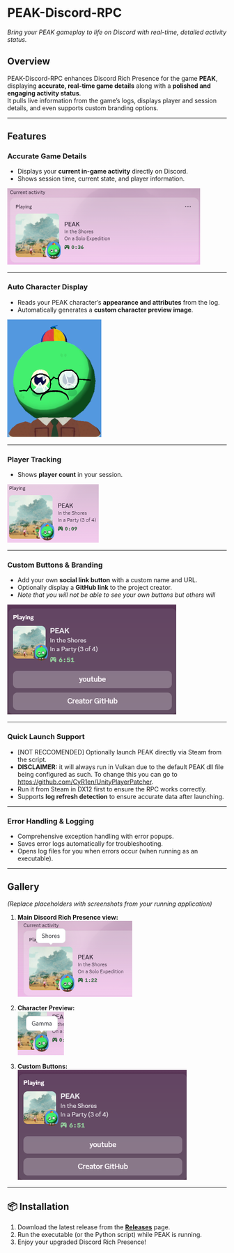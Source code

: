 # **PEAK-Discord-RPC**  
*Bring your PEAK gameplay to life on Discord with real-time, detailed activity status.*

## Overview  
PEAK-Discord-RPC enhances Discord Rich Presence for the game **PEAK**, displaying **accurate, real-time game details** along with a **polished and engaging activity status**.  
It pulls live information from the game’s logs, displays player and session details, and even supports custom branding options.

---

## Features  

### **Accurate Game Details**  
- Displays your **current in-game activity** directly on Discord.  
- Shows session time, current state, and player information.  

![Game Details Example](docs/images/Peak_Activity_Example.png)

---

### **Auto Character Display**  
- Reads your PEAK character’s **appearance and attributes** from the log.  
- Automatically generates a **custom character preview image**.  

![Auto Character Creation](docs/images/Peak_Auto_Generated_Character.png)

---

### **Player Tracking**  
- Shows **player count** in your session.   

![Player List](docs/images/Peak_Player_Count.png)

---

### **Custom Buttons & Branding**  
- Add your own **social link button** with a custom name and URL.  
- Optionally display a **GitHub link** to the project creator.
- *Note that you will not be able to see your own buttons but others will*

![Custom Buttons](docs/images/Peak_Buttons.png)

---

### **Quick Launch Support**  
- [NOT RECCOMENDED] Optionally launch PEAK directly via Steam from the script.
- **DISCLAIMER:** it will always run in Vulkan due to the default PEAK dll file being configured as such. To change this you can go to https://github.com/CyR1en/UnityPlayerPatcher.
- Run it from Steam in DX12 first to ensure the RPC works correctly.
- Supports **log refresh detection** to ensure accurate data after launching.

---

### **Error Handling & Logging**  
- Comprehensive exception handling with error popups.  
- Saves error logs automatically for troubleshooting.  
- Opens log files for you when errors occur (when running as an executable).  

---

## Gallery  
*(Replace placeholders with screenshots from your running application)*  

1. **Main Discord Rich Presence view:**  
   ![Main RPC Example](docs/images/Main_Prescence_View.png)  

2. **Character Preview:**  
   ![Character Preview Example](docs/images/Character_Preview.png)  

3. **Custom Buttons:**  
   ![Buttons Example](docs/images/Peak_Buttons.png)  

---

## 📦 Installation  

1. Download the latest release from the **[Releases](https://github.com/VickramC07/PEAK-Discord-RPC/releases)** page.  
2. Run the executable (or the Python script) while PEAK is running.  
3. Enjoy your upgraded Discord Rich Presence!  
